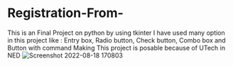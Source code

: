 # Registration-From-
This is an Final Project on python by using tkinter 
I have used many option in this project like :
Entry box,
Radio button,
Check button,
Combo box and 
Button with command 
Making This project is posable because of UTech in NED 
![Screenshot 2022-08-18 170803](https://user-images.githubusercontent.com/111503408/185393162-2e071884-d605-4492-a096-7c9ae2ebcfcc.jpg)
